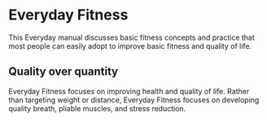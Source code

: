 # Everyday Fitness

This Everyday manual discusses basic fitness concepts and practice that most people can easily adopt to improve basic fitness and quality of life.

## Quality over quantity

Everyday Fitness focuses on improving health and quality of life. Rather than targeting weight or distance, Everyday Fitness focuses on developing quality breath, pliable muscles, and stress reduction.
